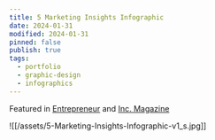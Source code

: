 ```yaml
---
title: 5 Marketing Insights Infographic
date: 2024-01-31
modified: 2024-01-31
pinned: false
publish: true
tags:
  - portfolio
  - graphic-design
  - infographics
---
```


Featured in [Entrepreneur](https://www.entrepreneur.com/living/7-key-insights-from-top-business-leaders-infographic/245727) and [Inc. Magazine](https://www.inc.com/laura-montini/infographic/7-tips-for-entrepreneurs-by-entrepreneurs.html)

![[/assets/5-Marketing-Insights-Infographic-v1_s.jpg]]

